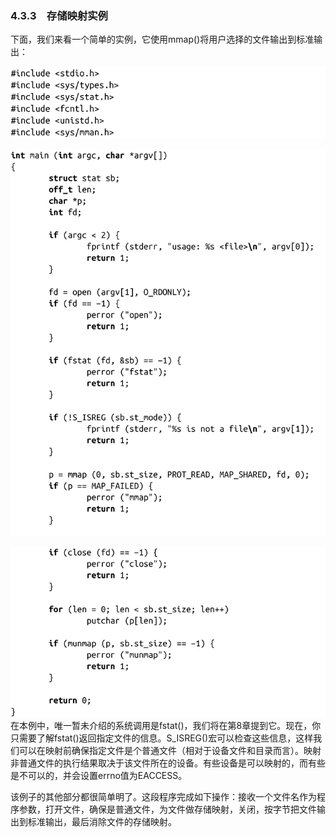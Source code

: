### 4.3.3　存储映射实例

下面，我们来看一个简单的实例，它使用mmap()将用户选择的文件输出到标准输出：



![163.png](../images/163.png)


![164.png](../images/164.png)


![165.png](../images/165.png)
在本例中，唯一暂未介绍的系统调用是fstat()，我们将在第8章提到它。现在，你只需要了解fstat()返回指定文件的信息。S_ISREG()宏可以检查这些信息，这样我们可以在映射前确保指定文件是个普通文件（相对于设备文件和目录而言）。映射非普通文件的执行结果取决于该文件所在的设备。有些设备是可以映射的，而有些是不可以的，并会设置errno值为EACCESS。

该例子的其他部分都很简单明了。这段程序完成如下操作：接收一个文件名作为程序参数，打开文件，确保是普通文件，为文件做存储映射，关闭，按字节把文件输出到标准输出，最后消除文件的存储映射。

